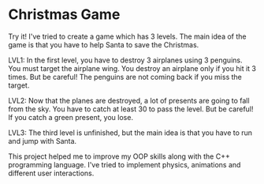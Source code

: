 # Christmas Game 
 Try it! 
I've tried to create a game which has 3 levels. The main idea of the game is that you have to help Santa to save the Christmas.

LVL1:
In the first level, you have to destroy 3 airplanes using 3 penguins.  You must target the airplane wing. You destroy an airplane only if you hit it 3 times. But be careful! The penguins are not coming back if you miss the target.

LVL2:
Now that the planes are destroyed, a lot of presents are going to fall from the sky. You have to catch at least 30 to pass the level. But be careful! If you catch a green present, you lose.

LVL3:
The third level is unfinished, but the main idea is that you have to run and jump with Santa. 

This project helped me to improve my OOP skills along with the C++ programming language. I've tried to implement physics, animations and different user interactions.

